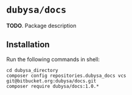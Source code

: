 # `dubysa/docs` #

**TODO**. Package description

## Installation ##

Run the following commands in shell:

    cd dubysa_directory
    composer config repositories.dubysa_docs vcs git@bitbucket.org:dubysa/docs.git
    composer require dubysa/docs:1.0.*
